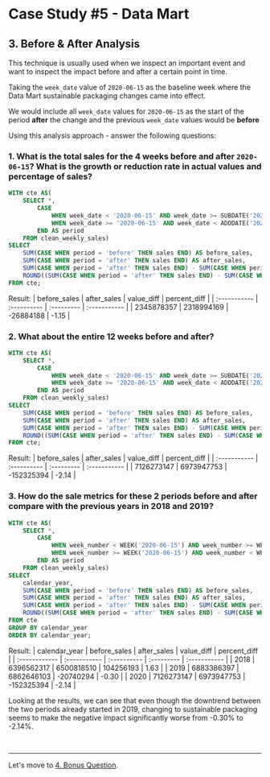 # Case Study #5 - Data Mart

## 3. Before & After Analysis

<p>This technique is usually used when we inspect an important event and want to inspect the impact before and after a certain point in time.</p>

<p>Taking the <code class="language-plaintext highlighter-rouge">week_date</code> value of <code class="language-plaintext highlighter-rouge">2020-06-15</code> as the baseline week where the Data Mart sustainable packaging changes came into effect.</p>

<p>We would include all <code class="language-plaintext highlighter-rouge">week_date</code> values for <code class="language-plaintext highlighter-rouge">2020-06-15</code> as the start of the period <strong>after</strong> the change and the previous <code class="language-plaintext highlighter-rouge">week_date</code> values would be <strong>before</strong></p>

<p>Using this analysis approach - answer the following questions:</p>

### 1. What is the total sales for the 4 weeks before and after <code class="language-plaintext highlighter-rouge">2020-06-15</code>? What is the growth or reduction rate in actual values and percentage of sales?
``` sql
WITH cte AS(
	SELECT *,
		CASE
			WHEN week_date < '2020-06-15' AND week_date >= SUBDATE('2020-06-15', INTERVAL 4 WEEK) THEN 'before'
			WHEN week_date >= '2020-06-15' AND week_date < ADDDATE('2020-06-15', INTERVAL 4 WEEK) THEN 'after'
		END AS period
	FROM clean_weekly_sales)
SELECT
	SUM(CASE WHEN period = 'before' THEN sales END) AS before_sales,
    SUM(CASE WHEN period = 'after' THEN sales END) AS after_sales,
    SUM(CASE WHEN period = 'after' THEN sales END) - SUM(CASE WHEN period = 'before' THEN sales END) AS value_diff,
	ROUND((SUM(CASE WHEN period = 'after' THEN sales END) - SUM(CASE WHEN period = 'before' THEN sales END))/SUM(CASE WHEN period = 'before' THEN sales END)*100, 2) AS percent_diff
FROM cte;
```
Result:
| before_sales | after_sales | value_diff | percent_diff |
| :----------- | :---------- | :--------- | :----------- |
| 2345878357   | 2318994169  | -26884188  | -1.15        |

### 2. What about the entire 12 weeks before and after?
``` sql
WITH cte AS(
	SELECT *,
		CASE
			WHEN week_date < '2020-06-15' AND week_date >= SUBDATE('2020-06-15', INTERVAL 12 WEEK) THEN 'before'
			WHEN week_date >= '2020-06-15' AND week_date < ADDDATE('2020-06-15', INTERVAL 12 WEEK) THEN 'after'
		END AS period
	FROM clean_weekly_sales)
SELECT
	SUM(CASE WHEN period = 'before' THEN sales END) AS before_sales,
    SUM(CASE WHEN period = 'after' THEN sales END) AS after_sales,
    SUM(CASE WHEN period = 'after' THEN sales END) - SUM(CASE WHEN period = 'before' THEN sales END) AS value_diff,
	ROUND((SUM(CASE WHEN period = 'after' THEN sales END) - SUM(CASE WHEN period = 'before' THEN sales END))/SUM(CASE WHEN period = 'before' THEN sales END)*100, 2) AS percent_diff
FROM cte;
```
Result:
| before_sales | after_sales | value_diff | percent_diff |
| :----------- | :---------- | :--------- | :----------- |
| 7126273147   | 6973947753  | -152325394 | -2.14        |

### 3. How do the sale metrics for these 2 periods before and after compare with the previous years in 2018 and 2019?
``` sql
WITH cte AS(
	SELECT *,
		CASE
			WHEN week_number < WEEK('2020-06-15') AND week_number >= WEEK('2020-06-15') - 12 THEN 'before'
			WHEN week_number >= WEEK('2020-06-15') AND week_number < WEEK('2020-06-15') + 12 THEN 'after'
		END AS period
	FROM clean_weekly_sales)
SELECT
	calendar_year,
	SUM(CASE WHEN period = 'before' THEN sales END) AS before_sales,
    SUM(CASE WHEN period = 'after' THEN sales END) AS after_sales,
    SUM(CASE WHEN period = 'after' THEN sales END) - SUM(CASE WHEN period = 'before' THEN sales END) AS value_diff,
	ROUND((SUM(CASE WHEN period = 'after' THEN sales END) - SUM(CASE WHEN period = 'before' THEN sales END))/SUM(CASE WHEN period = 'before' THEN sales END)*100, 2) AS percent_diff
FROM cte
GROUP BY calendar_year
ORDER BY calendar_year;
```
Result:
| calendar_year | before_sales | after_sales | value_diff | percent_diff |
| :------------ | :----------- | :---------- | :--------- | :----------- |
| 2018          | 6396562317   | 6500818510  | 104256193  | 1.63         |
| 2019          | 6883386397   | 6862646103  | -20740294  | -0.30        |
| 2020          | 7126273147   | 6973947753  | -152325394 | -2.14        |

Looking at the results, we can see that even though the downtrend between the two periods already started in 2019, changing to sustainable packaging seems to make the negative impact significantly worse from -0.30% to -2.14%.

<br>

***
Let's move to [4. Bonus Question](./4.%20Bonus%20Question.md).
